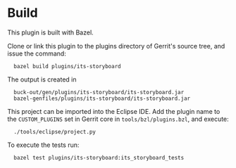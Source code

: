 Build
=====

This plugin is built with Bazel.

Clone or link this plugin to the plugins directory of Gerrit's source
tree, and issue the command:

```
  bazel build plugins/its-storyboard
```

The output is created in

```
  buck-out/gen/plugins/its-storyboard/its-storyboard.jar
  bazel-genfiles/plugins/its-storyboard/its-storyboard.jar
```

This project can be imported into the Eclipse IDE.
Add the plugin name to the `CUSTOM_PLUGINS` set in
Gerrit core in `tools/bzl/plugins.bzl`, and execute:

```
  ./tools/eclipse/project.py
```

To execute the tests run:

```
  bazel test plugins/its-storyboard:its_storyboard_tests
```

